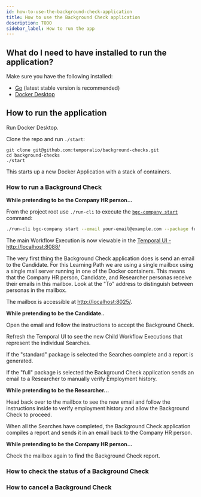 ```yaml
---
id: how-to-use-the-background-check-application
title: How to use the Background Check application
description: TODO
sidebar_label: How to run the app
---
```


## What do I need to have installed to run the application?

Make sure you have the following installed:

- [Go](https://go.dev/dl/) (latest stable version is recommended)
- [Docker Desktop](https://www.docker.com/products/docker-desktop)

## How to run the application

Run Docker Desktop.

Clone the repo and run `./start`:

```
git clone git@github.com:temporalio/background-checks.git
cd background-checks
./start
```

This starts up a new Docker Application with a stack of containers.

### How to run a Background Check

**While pretending to be the Company HR person...**

From the project root use `./run-cli` to execute the [`bgc-company start`](/docs/learning-paths/long-running-human-driven-workflow/cli/#start) command:

```bash
./run-cli bgc-company start --email your-email@example.com --package full
```

The main Workflow Execution is now viewable in the [Temporal UI - http://localhost:8088/](http://localhost:8088/)

The very first thing the Background Check application does is send an email to the Candidate.
For this Learning Path we are using a single mailbox using a single mail server running in one of the Docker containers.
This means that the Company HR person, Candidate, and Researcher personas receive their emails in this mailbox.
Look at the "To" address to distinguish between personas in the mailbox.

The mailbox is accessible at [http://localhost:8025/](http://localhost:8025/).

**While pretending to be the Candidate..**

Open the email and follow the instructions to accept the Background Check.

Refresh the Temporal UI to see the new Child Workflow Executions that represent the individual Searches.

If the "standard" package is selected the Searches complete and a report is generated.

If the "full" package is selected the Background Check application sends an email to a Researcher to manually verify Employment history.

**While pretending to be the Researcher...**

Head back over to the mailbox to see the new email and follow the instructions inside to verify employment history and allow the Background Check to proceed.

When all the Searches have completed, the Background Check application compiles a report and sends it in an email back to the Company HR person.

**While pretending to be the Company HR person...**

Check the mailbox again to find the Background Check report.

### How to check the status of a Background Check

### How to cancel a Background Check
